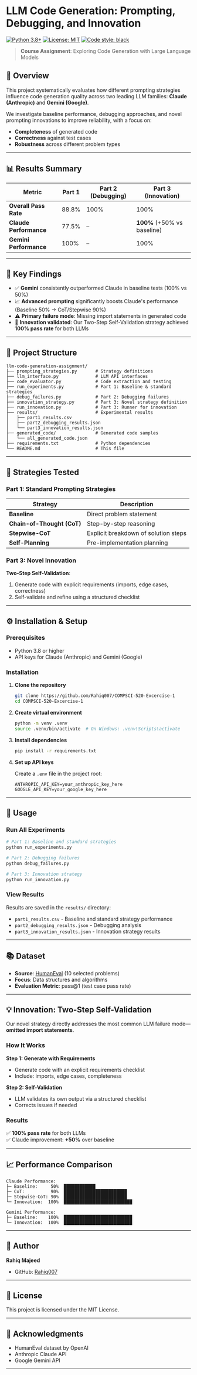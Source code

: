 # LLM Code Generation: Prompting, Debugging, and Innovation

[![Python 3.8+](https://img.shields.io/badge/python-3.8+-blue.svg)](https://www.python.org/downloads/)
[![License: MIT](https://img.shields.io/badge/License-MIT-yellow.svg)](https://opensource.org/licenses/MIT)
[![Code style: black](https://img.shields.io/badge/code%20style-black-000000.svg)](https://github.com/psf/black)

> **Course Assignment**: Exploring Code Generation with Large Language Models

## 📌 Overview

This project systematically evaluates how different prompting strategies influence code generation quality across two leading LLM families: **Claude (Anthropic)** and **Gemini (Google)**.

We investigate baseline performance, debugging approaches, and novel prompting innovations to improve reliability, with a focus on:
- **Completeness** of generated code
- **Correctness** against test cases
- **Robustness** across different problem types

---

## 📊 Results Summary

| Metric | Part 1 | Part 2 (Debugging) | Part 3 (Innovation) |
|--------|--------|-------------------|---------------------|
| **Overall Pass Rate** | 88.8% | 100% | 100% |
| **Claude Performance** | 77.5% | – | **100%** (+50% vs baseline) |
| **Gemini Performance** | 100% | – | 100% |

---

## 🔑 Key Findings

- ✅ **Gemini** consistently outperformed Claude in baseline tests (100% vs 50%)
- 📈 **Advanced prompting** significantly boosts Claude's performance (Baseline 50% → CoT/Stepwise 90%)
- ⚠️ **Primary failure mode**: Missing import statements in generated code
- 🎯 **Innovation validated**: Our Two-Step Self-Validation strategy achieved **100% pass rate** for both LLMs

---

## 📂 Project Structure

```
llm-code-generation-assignment/
├── prompting_strategies.py       # Strategy definitions
├── llm_interface.py              # LLM API interfaces
├── code_evaluator.py             # Code extraction and testing
├── run_experiments.py            # Part 1: Baseline & standard strategies
├── debug_failures.py             # Part 2: Debugging failures
├── innovation_strategy.py        # Part 3: Novel strategy definition
├── run_innovation.py             # Part 3: Runner for innovation
├── results/                      # Experimental results
│   ├── part1_results.csv
│   ├── part2_debugging_results.json
│   └── part3_innovation_results.json
├── generated_code/               # Generated code samples
│   └── all_generated_code.json
├── requirements.txt              # Python dependencies
└── README.md                     # This file
```

---

## 🧪 Strategies Tested

### Part 1: Standard Prompting Strategies

| Strategy | Description |
|----------|-------------|
| **Baseline** | Direct problem statement |
| **Chain-of-Thought (CoT)** | Step-by-step reasoning |
| **Stepwise-CoT** | Explicit breakdown of solution steps |
| **Self-Planning** | Pre-implementation planning |

### Part 3: Novel Innovation

**Two-Step Self-Validation**:
1. Generate code with explicit requirements (imports, edge cases, correctness)
2. Self-validate and refine using a structured checklist

---

## ⚙️ Installation & Setup

### Prerequisites

- Python 3.8 or higher
- API keys for Claude (Anthropic) and Gemini (Google)

### Installation

1. **Clone the repository**
   ```bash
   git clone https://github.com/Rahiq007/COMPSCI-520-Excercise-1
   cd COMPSCI-520-Excercise-1
   ```

2. **Create virtual environment**
   ```bash
   python -m venv .venv
   source .venv/bin/activate  # On Windows: .venv\Scripts\activate
   ```

3. **Install dependencies**
   ```bash
   pip install -r requirements.txt
   ```

4. **Set up API keys**
   
   Create a `.env` file in the project root:
   ```env
   ANTHROPIC_API_KEY=your_anthropic_key_here
   GOOGLE_API_KEY=your_google_key_here
   ```

---

## 🚀 Usage

### Run All Experiments

```bash
# Part 1: Baseline and standard strategies
python run_experiments.py

# Part 2: Debugging failures
python debug_failures.py

# Part 3: Innovation strategy
python run_innovation.py
```

### View Results

Results are saved in the `results/` directory:
- `part1_results.csv` - Baseline and standard strategy performance
- `part2_debugging_results.json` - Debugging analysis
- `part3_innovation_results.json` - Innovation strategy results

---

## 📚 Dataset

- **Source**: [HumanEval](https://github.com/openai/human-eval) (10 selected problems)
- **Focus**: Data structures and algorithms
- **Evaluation Metric**: pass@1 (test case pass rate)

---

## 💡 Innovation: Two-Step Self-Validation

Our novel strategy directly addresses the most common LLM failure mode—**omitted import statements**.

### How It Works

**Step 1: Generate with Requirements**
- Generate code with an explicit requirements checklist
- Include: imports, edge cases, completeness

**Step 2: Self-Validation**
- LLM validates its own output via a structured checklist
- Corrects issues if needed

### Results

✅ **100% pass rate** for both LLMs  
✅ Claude improvement: **+50%** over baseline

---

## 📈 Performance Comparison

```
Claude Performance:
├─ Baseline:     50%  ████████████
├─ CoT:          90%  ████████████████████████
├─ Stepwise-CoT: 90%  ████████████████████████
└─ Innovation:  100%  ██████████████████████████

Gemini Performance:
├─ Baseline:    100%  ██████████████████████████
└─ Innovation:  100%  ██████████████████████████
```

---

## 👤 Author

**Rahiq Majeed**

- GitHub: [Rahiq007](https://github.com/Rahiq007)

---

## 📄 License

This project is licensed under the MIT License.

---

## 🙏 Acknowledgments

- HumanEval dataset by OpenAI
- Anthropic Claude API
- Google Gemini API

---
